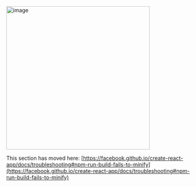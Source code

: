 
<img width="379" alt="image" src="https://user-images.githubusercontent.com/40132591/164236042-d4945bb8-2931-410a-bcb9-57e3b323edf6.png">


This section has moved here: [https://facebook.github.io/create-react-app/docs/troubleshooting#npm-run-build-fails-to-minify](https://facebook.github.io/create-react-app/docs/troubleshooting#npm-run-build-fails-to-minify)
